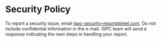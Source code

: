 # Security Policy

To report a security issue, email ispc-security-report@intel.com. 
Do not include confidential information in the e-mail. ISPC team 
will send a response indicating the next steps in handling your report. 
